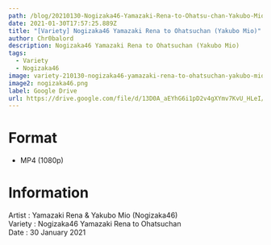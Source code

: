 ```yaml
---
path: /blog/20210130-Nogizaka46-Yamazaki-Rena-to-Ohatsu-chan-Yakubo-Mio
date: 2021-01-30T17:57:25.889Z
title: "[Variety] Nogizaka46 Yamazaki Rena to Ohatsuchan (Yakubo Mio)"
author: Chr0balord
description: Nogizaka46 Yamazaki Rena to Ohatsuchan (Yakubo Mio)
tags:
  - Variety
  - Nogizaka46
image: variety-210130-nogizaka46-yamazaki-rena-to-ohatsuchan-yakubo-mio-.mp4_thumbs.jpg
image2: nogizaka46.png
label: Google Drive
url: https://drive.google.com/file/d/13D0A_aEYhG6i1pD2v4gXYmv7KvU_HLeI/view?usp=sharing
---
```

# Format

* MP4 (1080p)

# Information

Artist : Yamazaki Rena & Yakubo Mio (Nogizaka46)\
Variety : Nogizaka46 Yamazaki Rena to Ohatsuchan <br>
Date : 30 January 2021